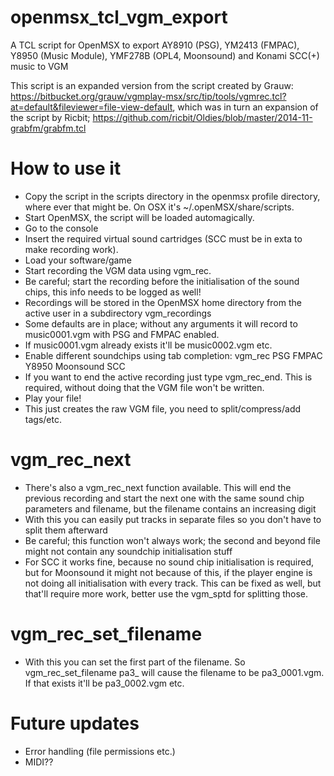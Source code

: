 # openmsx_tcl_vgm_export

A TCL script for OpenMSX to export AY8910 (PSG), YM2413 (FMPAC), Y8950 (Music Module), YMF278B (OPL4, Moonsound) and Konami SCC(+) music to VGM

This script is an expanded version from the script created by Grauw: https://bitbucket.org/grauw/vgmplay-msx/src/tip/tools/vgmrec.tcl?at=default&fileviewer=file-view-default, which was in turn an expansion of the script by Ricbit; https://github.com/ricbit/Oldies/blob/master/2014-11-grabfm/grabfm.tcl

# How to use it

- Copy the script in the scripts directory in the openmsx profile directory, where ever that might be. On OSX it's ~/.openMSX/share/scripts.
- Start OpenMSX, the script will be loaded automagically.
- Go to the console
- Insert the required virtual sound cartridges (SCC must be in exta to make recording work).
- Load your software/game
- Start recording the VGM data using vgm_rec.
- Be careful; start the recording before the initialisation of the sound chips, this info needs to be logged as well!
- Recordings will be stored in the OpenMSX home directory from the active user in a subdirectory vgm_recordings
- Some defaults are in place; without any arguments it will record to music0001.vgm with PSG and FMPAC enabled.
- If music0001.vgm already exists it'll be music0002.vgm etc.
- Enable different soundchips using tab completion: vgm_rec PSG FMPAC Y8950 Moonsound SCC
- If you want to end the active recording just type vgm_rec_end. This is required, without doing that the VGM file won't be written.
- Play your file!
- This just creates the raw VGM file, you need to split/compress/add tags/etc.

# vgm_rec_next

- There's also a vgm_rec_next function available. This will end the previous recording and start the next one with the same sound chip parameters and filename, but the filename contains an increasing digit
- With this you can easily put tracks in separate files so you don't have to split them afterward
- Be careful; this function won't  always work; the second and beyond file might not contain any soundchip initialisation stuff
- For SCC it works fine, because no sound chip initialisation is required, but for Moonsound it might not because of this, if the player engine is not doing all initialisation with every track. This can be fixed as well, but that'll require more work, better use the vgm_sptd for splitting those.

# vgm_rec_set_filename

- With this you can set the first part of the filename. So vgm_rec_set_filename pa3_ will cause the filename to be pa3_0001.vgm. If that exists it'll be pa3_0002.vgm etc.

# Future updates

- Error handling (file permissions etc.)
- MIDI??
